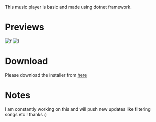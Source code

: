 This music player is basic and made using dotnet framework.
# Previews
![f](https://cdn.starstracker.xyz/files/ls8m8c3pyo.png)
![i](https://cdn.starstracker.xyz/files/rllzdf6reb.png)

# Download
Please download the installer from [here](https://github.com/abh80/Music-Player/releases/tag/1.0.0)

# Notes
I am constantly working on this and will push new updates like filtering songs etc ! thanks :)
